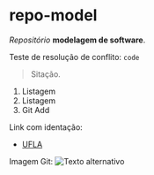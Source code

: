# repo-model
*Repositório* **modelagem de software**.

Teste de resolução de conflito:
`code`

> Sitação.
1. Listagem
2. Listagem
3. Git Add

Link com identação: 
* [UFLA](ufla.br)

Imagem Git:
![Texto alternativo](https://encrypted-tbn0.gstatic.com/images?q=tbn:ANd9GcSe-cdPB7fpvhzDdUq-xvIBuK9rgBv6rPOYhqZGhZI&s)
